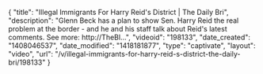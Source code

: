 {
    "title": "Illegal Immigrants For Harry Reid's District | The Daily Bri",
    "description": "Glenn Beck has a plan to show Sen. Harry Reid the real problem at the border - and he and his staff talk about Reid's latest comments. See more: http:\/\/TheBl...",
    "videoid": "198133",
    "date_created": "1408046537",
    "date_modified": "1418181877",
    "type": "captivate",
    "layout": "video",
    "url": "\/v\/illegal-immigrants-for-harry-reid-s-district-the-daily-bri\/198133"
}